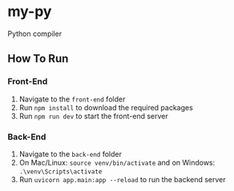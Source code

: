 # my-py
Python compiler

## How To Run

### Front-End
1. Navigate to the ```front-end``` folder
2. Run ```npm install``` to download the required packages
3. Run ```npm run dev``` to start the front-end server

### Back-End 
1. Navigate to the ```back-end``` folder
2. On Mac/Linux: ```source venv/bin/activate``` and on Windows: ```.\venv\Scripts\activate```
3. Run ```uvicorn app.main:app --reload``` to run the backend server
